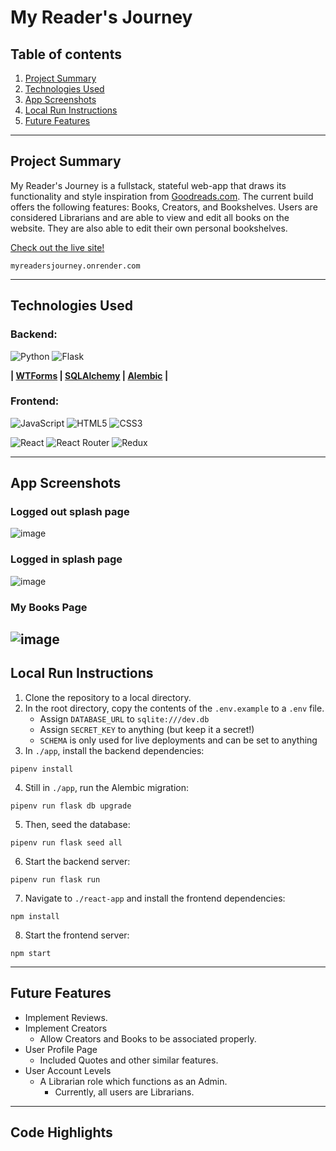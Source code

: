 # My Reader's Journey

## Table of contents
1. [Project Summary](#project-summary)
2. [Technologies Used](#technologies-used)
3. [App Screenshots](#app-screenshots)
4. [Local Run Instructions](#local-run-instructions)
5. [Future Features](#future-features)

---
## Project Summary
My Reader's Journey is a fullstack, stateful web-app that draws its functionality and style inspiration from [Goodreads.com](http://www.Goodreads.com/). The current build offers the following features: Books, Creators, and Bookshelves. Users are considered Librarians and are able to view and edit all books on the website. They are also able to edit their own personal bookshelves.

[Check out the live site!](https://myreadersjourney.onrender.com)

    myreadersjourney.onrender.com

---
## **Technologies Used**

### Backend:
![Python](https://img.shields.io/badge/python-3670A0?style=for-the-badge&logo=python&logoColor=ffdd54)
![Flask](https://img.shields.io/badge/flask-%23000.svg?style=for-the-badge&logo=flask&logoColor=white)

**| [WTForms](https://wtforms.readthedocs.io/en/3.0.x/) | [SQLAlchemy](https://www.sqlalchemy.org/) | [Alembic](https://alembic.sqlalchemy.org/en/latest/) |**

### Frontend:
![JavaScript](https://img.shields.io/badge/javascript-%23323330.svg?style=for-the-badge&logo=javascript&logoColor=%23F7DF1E)
![HTML5](https://img.shields.io/badge/html5-%23E34F26.svg?style=for-the-badge&logo=html5&logoColor=white)
![CSS3](https://img.shields.io/badge/css3-%231572B6.svg?style=for-the-badge&logo=css3&logoColor=white)

![React](https://img.shields.io/badge/react-%2320232a.svg?style=for-the-badge&logo=react&logoColor=%2361DAFB)
![React Router](https://img.shields.io/badge/React_Router-CA4245?style=for-the-badge&logo=react-router&logoColor=white)
![Redux](https://img.shields.io/badge/redux-%23593d88.svg?style=for-the-badge&logo=redux&logoColor=white)


---
## App Screenshots

### Logged out splash page
![image](https://user-images.githubusercontent.com/32800127/205650654-142025af-6a38-4d5a-839b-7aa452b6b66f.png)

### Logged in splash page
![image](https://user-images.githubusercontent.com/32800127/205655449-5fadb582-6a77-41f9-98e5-3d8942383dc3.png)

### My Books Page
![image](https://user-images.githubusercontent.com/32800127/205655354-d76594fa-0dc2-44f7-bb69-29c6c376acee.png)
---

## Local Run Instructions
1. Clone the repository to a local directory.
2. In the root directory, copy the contents of the `.env.example` to a `.env` file.
    - Assign `DATABASE_URL` to `sqlite:///dev.db`
    - Assign `SECRET_KEY` to anything (but keep it a secret!)
    - `SCHEMA` is only used for live deployments and can be set to anything
3. In `./app`, install the backend dependencies:
```
pipenv install
```
4. Still in `./app`, run the Alembic migration:
```
pipenv run flask db upgrade
```
5. Then, seed the database:
```
pipenv run flask seed all
```
6. Start the backend server:
```
pipenv run flask run
```
7. Navigate to `./react-app` and install the frontend dependencies:
```
npm install
```
8. Start the frontend server:
```
npm start
```
---

## Future Features
* Implement Reviews.
* Implement Creators
    - Allow Creators and Books to be associated properly.
* User Profile Page
    - Included Quotes and other similar features.
* User Account Levels
    - A Librarian role which functions as an Admin.
        - Currently, all users are Librarians.
---

## Code Highlights
